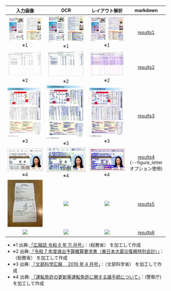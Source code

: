 |                      入力画像                       |                           OCR                            |                       レイアウト解析                        |              markdown              |
| :-------------------------------------------------: | :------------------------------------------------------: | :---------------------------------------------------------: | :--------------------------------: |
| <img src="static/in/gallery1.jpg" width="400px"> ※1 | <img src="static/out/in_gallery1_p1_ocr.jpg" width="400px"> ※1 | <img src="static/out/in_gallery1_p1_layout.jpg" width="400px"> ※1 | [results1](static/out/in_gallery1_p1.md) |
| <img src="static/in/gallery2.jpg" width="400px"> ※2 | <img src="static/out/in_gallery2_p1_ocr.jpg" width="400px"> ※2 | <img src="static/out/in_gallery2_p1_layout.jpg" width="400px"> ※2 | [results2](static/out/in_gallery2_p1.md) |
| <img src="static/in/gallery3.jpg" width="400px"> ※3 | <img src="static/out/in_gallery3_p1_ocr.jpg" width="400px"> ※3 | <img src="static/out/in_gallery3_p1_layout.jpg" width="400px"> ※3 | [results3](static/out/in_gallery3_p1.md) |
| <img src="static/in/gallery5.jpg" width="400px"> ※4 | <img src="static/out/in_gallery5_p1_ocr.jpg" width="400px"> ※4 | <img src="static/out/in_gallery5_p1_layout.jpg" width="400px"> ※4 | [results4](static/out/in_gallery5_p1.md) <br> (--figure_letterオプション使用)|
|  <img src="static/in/gallery4.jpg" width="400px">   |  <img src="static/out/in_gallery4_p1_ocr.jpg" width="400px">   |  <img src="static/out/in_gallery4_p1_layout.jpg" width="400px">   |   [results5](static/out/in_gallery4_p1.md) |
|  <img src="static/in/gallery6.jpg" width="400px">   |  <img src="static/out/in_gallery6_p1_ocr.jpg" width="400px">   |  <img src="static/out/in_gallery6_p1_layout.jpg" width="400px">   | [results6](static/out/in_gallery6_p1.md) |

- ※1 出典:[「広報誌 令和 6 年 11 月号」](https://www.soumu.go.jp/menu_news/kouhoushi/koho/2411.html)：（総務省） を加工して作成
- ※2 出典:[「令和 7 年度歳出予算概算要求書（東日本大震災復興特別会計）」](https://www.soumu.go.jp/main_content/000967305.pdf)：（総務省） を加工して作成
- ※3 出典: [「文部科学広報　 2019 年 4 月号」](https://www.mext.go.jp/b_menu/kouhou/08121808/001/1416239.htm)：（文部科学省） を加工して作成
- ※4 出典: [「運転免許の更新等運転免許に関する諸手続について」](https://www.npa.go.jp/policies/application/license_renewal/index.html)：(警察庁)を加工して作成
